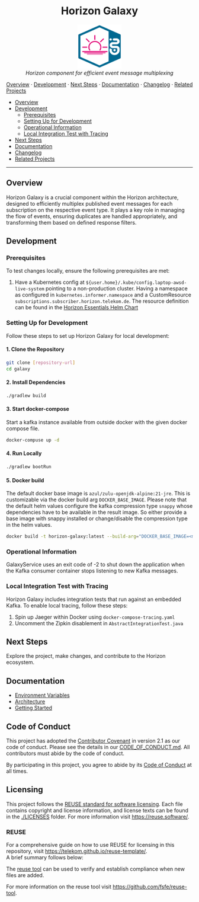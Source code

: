 <!--
Copyright 2024 Deutsche Telekom IT GmbH

SPDX-License-Identifier: Apache-2.0
-->

<h1 align="center">Horizon Galaxy</h1>

<p align="center">
  <img src="docs/img/Horizon.svg" alt="galaxy-logo" width="120px" height="120px"/>
  <br>
  <em>Horizon component for efficient event message multiplexing</em>
  <br>
</p>
<p>
  <a href="#overview">Overview</a>
  ·
  <a href="#development">Development</a>
  ·
  <a href="#next-steps">Next Steps</a>
  ·
  <a href="#documentation">Documentation</a>
  ·
  <a href="#changelog">Changelog</a>
  ·
  <a href="#related-projects">Related Projects</a>
</p>

- [Overview](#overview)
- [Development](#development)
    - [Prerequisites](#prerequisites)
    - [Setting Up for Development](#setting-up-for-development)
    - [Operational Information](#operational-information)
    - [Local Integration Test with Tracing](#local-integration-test-with-tracing)
- [Next Steps](#next-steps)
- [Documentation](#documentation)
- [Changelog](#changelog)
- [Related Projects](#related-projects)

<hr>

## Overview

Horizon Galaxy is a crucial component within the Horizon architecture, designed to efficiently multiplex published event messages for each subscription on the respective event type. It plays a key role in managing the flow of events, ensuring duplicates are handled appropriately, and transforming them based on defined response filters.

## Development

### Prerequisites

To test changes locally, ensure the following prerequisites are met:

1. Have a Kubernetes config at `${user.home}/.kube/config.laptop-awsd-live-system` pointing to a non-production cluster.
Having a namespace as configured in `kubernetes.informer.namespace` and a CustomResource `subscriptions.subscriber.horizon.telekom.de`. 
The resource definition can be found in the [Horizon Essentials Helm Chart](https://gitlab.devops.telekom.de/dhei/teams/pandora/argocd-charts/horizon-3.0/essentials/-/tree/main?ref_type=heads)


### Setting Up for Development

Follow these steps to set up Horizon Galaxy for local development:

#### 1. Clone the Repository

```bash
git clone [repository-url]
cd galaxy
```

#### 2. Install Dependencies
```bash
./gradlew build
```

#### 3. Start docker-compose

Start a kafka instance available from outside docker with the given docker compose file.

```bash
docker-compuse up -d
```

#### 4. Run Locally

```bash
./gradlew bootRun
```

#### 5. Docker build

The default docker base image is `azul/zulu-openjdk-alpine:21-jre`. This is customizable via the docker build arg `DOCKER_BASE_IMAGE`. 
Please note that the default helm values configure the kafka compression type `snappy` whose dependencies have to be available in the result image.
So either provide a base image with snappy installed or change/disable the compression type in the helm values.

```bash
docker build -t horizon-galaxy:latest --build-arg="DOCKER_BASE_IMAGE=<myjvmbaseimage:1.0.0>" . 
```

### Operational Information

GalaxyService uses an exit code of -2 to shut down the application when the Kafka consumer container stops listening to new Kafka messages.

### Local Integration Test with Tracing

Horizon Galaxy includes integration tests that run against an embedded Kafka. To enable local tracing, follow these steps:

1. Spin up Jaeger within Docker using `docker-compose-tracing.yaml`
2. Uncomment the Zipkin disablement in `AbstractIntegrationTest.java`

## Next Steps
Explore the project, make changes, and contribute to the Horizon ecosystem.

## Documentation

- [Environment Variables](docs/env-docs.md)
- [Architecture](docs/architecture.md)
- [Getting Started](docs/getting-started.md)

## Code of Conduct

This project has adopted the [Contributor Covenant](https://www.contributor-covenant.org/) in version 2.1 as our code of conduct. Please see the details in our [CODE_OF_CONDUCT.md](CODE_OF_CONDUCT.md). All contributors must abide by the code of conduct.

By participating in this project, you agree to abide by its [Code of Conduct](./CODE_OF_CONDUCT.md) at all times.

## Licensing

This project follows the [REUSE standard for software licensing](https://reuse.software/).
Each file contains copyright and license information, and license texts can be found in the [./LICENSES](./LICENSES) folder. For more information visit https://reuse.software/.

### REUSE

For a comprehensive guide on how to use REUSE for licensing in this repository, visit https://telekom.github.io/reuse-template/.   
A brief summary follows below:

The [reuse tool](https://github.com/fsfe/reuse-tool) can be used to verify and establish compliance when new files are added.

For more information on the reuse tool visit https://github.com/fsfe/reuse-tool.